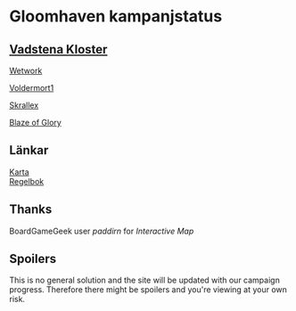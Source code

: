 # Gloomhaven kampanjstatus

##  [Vadstena Kloster](allfathr.github.io/partysheet.pdf)
[Wetwork](allfathr.github.io/cragheart.pdf)

[Voldermort1](allfathr.github.io/tinkerer.pdf)

[Skrallex](allfathr.github.io/mindthief.pdf)

[Blaze of Glory](allfathr.github.io/spellweaver.pdf)

## Länkar
[Karta](allfathr.github.io/map.png)  
[Regelbok](https://drive.google.com/open?id=10Sjmjdyc2Fan62Ubi1LsHXtTz2r5wU-o)

## Thanks
BoardGameGeek user *paddirn* for *Interactive Map* 

## Spoilers
This is no general solution and the site will be updated with our campaign progress. Therefore there might be spoilers and you're viewing at your own risk.
